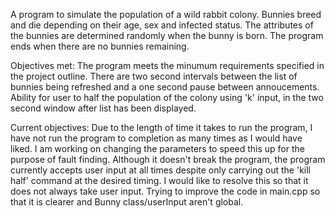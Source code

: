 A program to simulate the population of a wild rabbit colony. Bunnies breed and die depending on their age, sex and infected status. The attributes of the bunnies are determined randomly when the bunny is born. The program ends when there are no bunnies remaining.

Objectives met:
The program meets the minumum requirements specified in the project outline.
There are two second intervals between the list of bunnies being refreshed and a one second pause between annoucements.
Ability for user to half the population of the colony using 'k' input, in the two second window after list has been displayed.

Current objectives:
Due to the length of time it takes to run the program, I have not run the program to completion as many times as I would have liked. 
I am working on changing the parameters to speed this up for the purpose of fault finding. 
Although it doesn't break the program, the program currently accepts user input at all times despite only carrying out the 'kill half' command at the desired timing. I would like to resolve this so that it does not always take user input.
Trying to improve the code in main.cpp so that it is clearer and Bunny class/userInput aren't global.



